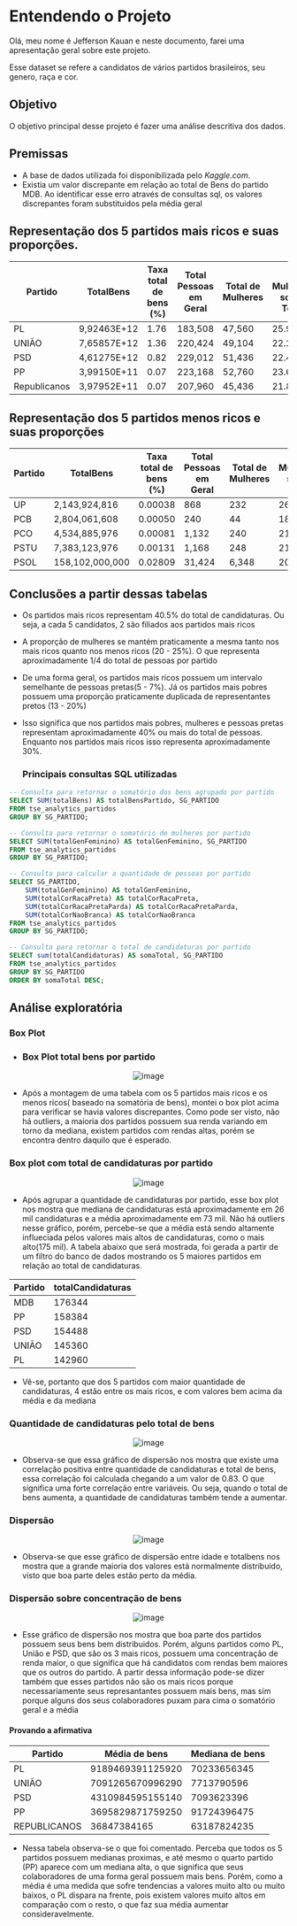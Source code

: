 # Entendendo o Projeto

Olá, meu nome é Jefferson Kauan e neste documento, farei uma apresentação geral sobre este projeto.

Esse dataset se refere a candidatos de vários partidos brasileiros, seu genero, raça e cor. 

## Objetivo

O objetivo principal desse projeto é fazer uma análise descritiva dos dados.

## Premissas

- A base de dados utilizada foi disponibilizada pelo *Kaggle.com*.
- Existia um valor discrepante em relação ao total de Bens do partido MDB. Ao identificar esse erro através de consultas sql, os valores discrepantes foram substituidos pela média geral

## Representação dos 5 partidos mais ricos e suas proporções.

| Partido       | TotalBens    | Taxa total de bens (%) | Total Pessoas em Geral | Total de Mulheres | % Mulheres sobre Total | Total Pessoas Pretas | % Pessoas Pretas | Total de Candidaturas | % Sobre Total de Candidaturas |
|---------------|--------------|-----------------------|------------------------|-------------------|------------------------|----------------------|------------------|-----------------------|--------------------|
| PL            | 9,92463E+12  | 1.76                  | 183,508                | 47,560            | 25.92                  | 10,836               | 5.90             | 142,960               | 7.79                           |
| UNIÃO         | 7,65857E+12  | 1.36                  | 220,424                | 49,104            | 22.28                  | 14,516               | 6.59             | 145,360               | 7.92                           |
| PSD           | 4,61275E+12  | 0.82                  | 229,012                | 51,436            | 22.46                  | 16,152               | 7.05             | 154,488               | 8.42                           |
| PP            | 3,99150E+11  | 0.07                  | 223,168                | 52,760            | 23.64                  | 14,784               | 6.62             | 158,384               | 8.63                           |
| Republicanos  | 3,97952E+11  | 0.07                  | 207,960                | 45,436            | 21.85                  | 14,812               | 7.12             | 134,964               | 7.35                           |

## Representação dos 5 partidos menos ricos e suas proporções
| Partido       | TotalBens    | Taxa total de bens (%) | Total Pessoas em Geral | Total de Mulheres | % Mulheres sobre Total | Total Pessoas Pretas | % Pessoas Pretas  | Total de Candidaturas | % Sobre Total de Candidaturas |
|---------------|--------------|-----------------------|------------------------|-------------------|------------------------|----------------------|-------------------|-----------------------|-------------------|
| UP            | 2,143,924,816| 0.00038               | 868                    | 232               | 26.73                  | 144                  | 16.59             | 440                   | 0.02                           |
| PCB           | 2,804,061,608| 0.00050               | 240                    | 44                | 18.33                  | 48                   | 20.00             | 140                   | 0.01                           |
| PCO           | 4,534,885,976| 0.00081               | 1,132                  | 240               | 21.20                  | 148                  | 13.07             | 688                   | 0.04                           |
| PSTU          | 7,383,123,976| 0.00131               | 1,168                  | 248               | 21.23                  | 196                  | 16.78             | 636                   | 0.03                           |
| PSOL          | 158,102,000,000| 0.02809             | 31,424                 | 6,348             | 20.20                  | 4,452                | 14.17             | 15,720                | 0.86                           |

## Conclusões a partir dessas tabelas
- Os partidos mais ricos representam 40.5% do total de candidaturas. Ou seja, a cada 5 candidatos, 2 são filiados aos partidos mais ricos
- A proporção de mulheres se mantém praticamente a mesma tanto nos mais ricos quanto nos menos ricos (20 - 25%). O que representa aproximadamente 1/4 do total de pessoas por partido
- De uma forma geral, os partidos mais ricos possuem um intervalo semelhante de pessoas pretas(5 - 7%). Já os partidos mais pobres possuem uma proporção praticamente duplicada de representantes pretos (13 - 20%)
- Isso significa que nos partidos mais pobres, mulheres e pessoas pretas representam aproximadamente 40% ou mais do total de pessoas. Enquanto nos partidos mais ricos isso representa aproximadamente 30%.

  ### Principais consultas SQL utilizadas
```sql
-- Consulta para retornar o somatório dos bens agrupado por partido
SELECT SUM(totalBens) AS totalBensPartido, SG_PARTIDO
FROM tse_analytics_partidos
GROUP BY SG_PARTIDO;
```
```sql
-- Consulta para retornar o somatório de mulheres por partido
SELECT SUM(totalGenFeminino) AS totalGenFeminino, SG_PARTIDO
FROM tse_analytics_partidos
GROUP BY SG_PARTIDO;
```
```sql
-- Consulta para calcular a quantidade de pessoas por partido
SELECT SG_PARTIDO,
    SUM(totalGenFeminino) AS totalGenFeminino,
    SUM(totalCorRacaPreta) AS totalCorRacaPreta,
    SUM(totalCorRacaPretaParda) AS totalCorRacaPretaParda,
    SUM(totalCorNaoBranca) AS totalCorNaoBranca
FROM tse_analytics_partidos
GROUP BY SG_PARTIDO;
```
```sql
-- Consulta para retornar o total de candidaturas por partido
SELECT sum(totalCandidaturas) AS somaTotal, SG_PARTIDO
FROM tse_analytics_partidos
GROUP BY SG_PARTIDO
ORDER BY somaTotal DESC;
```

## Análise exploratória
### Box Plot
* ### Box Plot total bens por partido
<div align = "center">
  
![image](https://github.com/user-attachments/assets/270954ba-8634-4100-bd21-809a05a3c108)

</div>

* Após a montagem de uma tabela com os 5 partidos mais ricos e os menos ricos( baseado na somatória de bens), montei o box plot acima para verificar se havia valores discrepantes. Como pode ser visto, não há outliers, a maioria dos partidos possuem sua renda variando em torno da mediana, existem partidos com rendas altas, porém se encontra dentro daquilo que é esperado.

### Box plot com total de candidaturas por partido
<div align = "center">
  
![image](https://github.com/user-attachments/assets/0d2e5d05-e5bf-47b0-bfec-140124a61c22)
  
</div>

* Após agrupar a quantidade de candidaturas por partido, esse box plot nos mostra que mediana de candidaturas está aproximadamente em 26 mil candidaturas e a média aproximadamente em 73 mil. Não há outliers nesse gráfico, porém, percebe-se que a média está sendo altamente influeciada pelos valores mais altos de candidaturas, como o mais alto(175 mil). A tabela abaixo que será mostrada, foi gerada a partir de um filtro do banco de dados mostrando os 5 maiores partidos em relação ao total de candidaturas.

<div align = "center">
  
| Partido | totalCandidaturas |
|---------|-------------------|
| MDB     | 176344            |
| PP      | 158384            |
| PSD     | 154488            |
| UNIÃO   | 145360            |
| PL      | 142960            |

</div>

* Vê-se, portanto que dos 5 partidos com maior quantidade de candidaturas, 4 estão entre os mais ricos, e com valores bem acima da média e da mediana

### Quantidade de candidaturas pelo total de bens
<div align = "center">

![image](https://github.com/user-attachments/assets/a153607a-42e7-4b5a-97e1-2e60971547db)
</div>

* Observa-se que essa gráfico de dispersão nos mostra que existe uma correlação positiva entre quantidade de candidaturas e total de bens, essa correlação foi calculada chegando a um valor de 0.83. O que significa uma forte correlação entre variáveis. Ou seja, quando o total de bens aumenta, a quantidade de candidaturas também tende a aumentar.

### Dispersão

<div align = "center">

![image](https://github.com/user-attachments/assets/496dffce-1a45-466c-8aa7-048bb5af4d03)

</div>

* Observa-se que esse gráfico de dispersão entre idade e totalbens nos mostra que a grande maioria dos valores está normalmente distribuido, visto que boa parte deles estão perto da média.

### Dispersão sobre concentração de bens

<div align = "center">

  
![image](https://github.com/user-attachments/assets/3b41cdaf-68f5-4ba4-a209-4d51f4b3712d)


</div>

* Esse gráfico de dispersão nos mostra que boa parte dos partidos possuem seus bens bem distribuidos. Porém, alguns partidos como PL, União e PSD, que são os 3 mais ricos, possuem uma concentração de renda maior, o que significa que há candidatos com rendas bem maiores que os outros do partido. A partir dessa informação pode-se dizer também que esses partidos não são os mais ricos porque necessariamente seus represantantes possuem mais bens, mas sim porque alguns dos seus colaboradores puxam para cima o somatório geral e a média

#### Provando a afirmativa

<div align = "center">

| Partido       | Média de bens   | Mediana de bens |
|---------------|-----------------|----------------|
| PL            | 9189469391125920 | 70233656345   |
| UNIÃO         | 7091265670996290 | 7713790596    |
| PSD           | 4310984595155140 | 7093623396    |
| PP            | 3695829871759250 | 91724396475   |
| REPUBLICANOS  | 36847384165     | 63187824235    |

</div>

* Nessa tabela observa-se o que foi comentado. Perceba que todos os 5 partidos possuem medianas proximas, e até mesmo o quarto partido (PP) aparece com um mediana alta, o que significa que seus colaboradores de uma forma geral possuem mais bens. Porém, como a média é uma medida que sofre tendencias a valores muito alto ou muito baixos, o PL dispara na frente, pois existem valores muito altos em comparação com o resto, o que faz sua média aumentar consideravelmente. 


